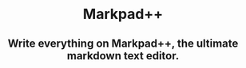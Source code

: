 <br>
<br>
<br>
<br>
<h1 align="center">Markpad++</h1>
<h2 align="center">Write everything on Markpad++, the ultimate markdown text editor.</h2>
<br>
<br>
<br>
<br>
